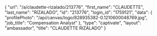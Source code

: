 {
    "url": "\/a\/claudette-rizalado\/213776",
    "first_name": "CLAUDETTE",
    "last_name": "RIZALADO",
    "id": "213776",
    "login_id": "1759121",
    "data": {
        "profilePhoto": "\/api\/canvas\/logo\/828935382-0.1210600048769.jpg",
        "job_title": "Compensation Analyst"
    },
    "type": "captivate",
    "layout": "ambassador",
    "title": "CLAUDETTE RIZALADO"
}